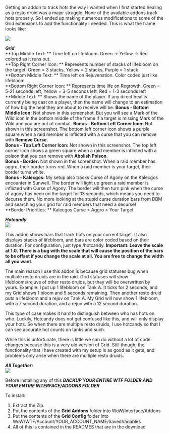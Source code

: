 Getting an addon to track hots the way I wanted when I first started healing as a resto druid was a major struggle. None of the available addons track hots properly. So I ended up making numerous modifications to some of the Grid extensions to add the functionality I needed. This is what the frame looks like:  

![](http://puu.sh/mrxaH/f2ecc2d2e2.png)

***Grid***  
**Top Middle Text: ** Time left on lifebloom. Green -> Yellow -> Red colored as it runs out.  
**Top Right Corner Icon: ** Represents number of stacks of lifebloom on the target. Green = 3 stacks, Yellow = 2 stacks, Purple = 1 stack  
**Bottom Middle Text: ** Time left on Rejuvenation. Color coded just like lifebloom  
**Bottom Right Corner Icon: ** Represents time life on Regrowth. Green = 5-21 seconds left, Yellow = 3-5 seconds left, Red = 1-3 seconds left  
**Middle Text: ** Shows the name of the player. If any direct heal is currently being cast on a player, then the name will change to an estimation of how big the heal they are about to receive will be. 
**Bonus - Bottom Middle Icon:** Not shown in this screenshot. But you will see a Mark of the Wild icon in the bottom middle of the frame if a target is missing Mark of the Wild and you are out of combat. 
**Bonus - Bottom Left Corner Icon:** Not shown in this screenshot. The bottom left corner icon shows a purple square when a raid member is inflicted with a curse that you can remove with **Remove Curse**.  
**Bonus - Top Left Corner Icon:** Not shown in this screenshot. The top left corner icon shows a green square when a raid member is inflicted with a poison that you can remove with **Abolish Poison**.  
**Bonus - Border:** Not shown in this screenshot. When a raid member has aggro, their border turns red. When a raid member is your target, their border turns white.  
**Bonus - Kalecgos:** My setup also tracks Curse of Agony on the Kalecgos encounter in Sunwell. The border will light up green a raid member is inflicted with Curse of Agony. The border will then turn pink when the curse of agony has been on the target for 13 seconds, which means you need to decurse them. No more looking at the stupid curse duration bars from DBM and searching your grid for raid members that need a decurse!  
**Border Priorities: ** Kalecgos Curse > Aggro > Your Target  

***Hotcandy***  
![](https://i.imgur.com/H3e3wEG.png)  

This addon shows bars that track hots on your current target. It also displays stacks of lifebloom, and bars are color coded based on their duration. For configuration, just type /hotcandy. **Important: Leave the scale at 1.0. There is a bug with the scale that will cause the position of the bars to be offset if you change the scale at all. You are free to change the width all you want.**  

The main reason I use this addon is because grid statuses bug when multiple resto druids are in the raid. Grid statuses will show lifeblooms/rejuvs of other resto druids, but they will be overwritten by yours. Example: I put up 1 lifebloom on Tank A. It ticks for 2 seconds, and my Grid shows 1 bloom and 5 seconds remaining. Then another resto druid puts a lifebloom and a rejuv on Tank A. My Grid will now show 1 lifebloom, with a 7 second duration, and a rejuv with a 12 second duration.   

This type of case makes it hard to distinguish between who has hots on who. Luckily, Hotcandy does not get confused like this, and will only display your hots. So when there are multiple resto druids, I use hotcandy so that I can see accurate hot counts on tanks and such.  

While this is unfortunate, there is little we can do without a lot of code changes because this is a very old version of Grid. Still though, the functionality that I have created with my setup is as good as it gets, and problems only arise when there are multiple resto druids.  

***All Together:***  
![](https://i.imgur.com/yPWVpLV.png)  

Before installing any of this ***BACKUP YOUR ENTIRE WTF FOLDER AND YOUR ENTIRE INTERFACE/ADDONS FOLDER***  

To install:  
1. Extract the Zip.  
2. Put the contents of the **Grid Addons** folder into WoW/Interface/Addons  
3. Put the contents of the **Grid Config** folder into WoW/WTF/Account/YOUR_ACCOUNT_NAME/SavedVariables  
4. All of this is contained in the READMES that are in the download  


